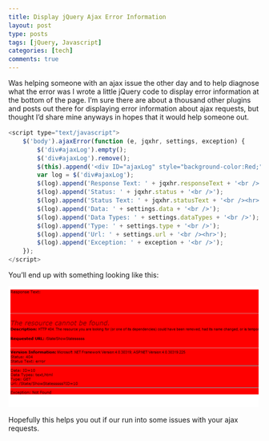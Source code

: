 ```yaml
---
title: Display jQuery Ajax Error Information
layout: post
type: posts
tags: [jQuery, Javascript]
categories: [tech]
comments: true
---
```


Was helping someone with an ajax issue the other day and to help diagnose what the error was I wrote a little jQuery code to display error information at the bottom of the page.  I’m sure there are about a thousand other plugins and posts out there for displaying error information about ajax requests, but thought I’d share mine anyways in hopes that it would help someone out.

```javascript
<script type="text/javascript">
    $('body').ajaxError(function (e, jqxhr, settings, exception) {
        $('div#ajaxLog').empty();
        $('div#ajaxLog').remove();
        $(this).append('<div ID="ajaxLog" style="background-color:Red;"></div>')
        var log = $('div#ajaxLog');
        $(log).append('Response Text: ' + jqxhr.responseText + '<br />');
        $(log).append('Status: ' + jqxhr.status + '<br />');
        $(log).append('Status Text: ' + jqxhr.statusText + '<br /><hr>');
        $(log).append('Data: ' + settings.data + '<br />');
        $(log).append('Data Types: ' + settings.dataTypes + '<br />');
        $(log).append('Type: ' + settings.type + '<br />');
        $(log).append('Url: ' + settings.url + '<br /><hr>');
        $(log).append('Exception: ' + exception + '<br />');
	});    
</script>
```

You’ll end up with something looking like this:

![Error Display Image](/assets/img/20111020/figure1.png)

Hopefully this helps you out if our run into some issues with your ajax requests.